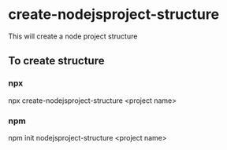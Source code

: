 # create-nodejsproject-structure
This will create a node project structure 

## To create structure

### npx
npx create-nodejsproject-structure \<project name>

### npm 
npm init nodejsproject-structure \<project name>
